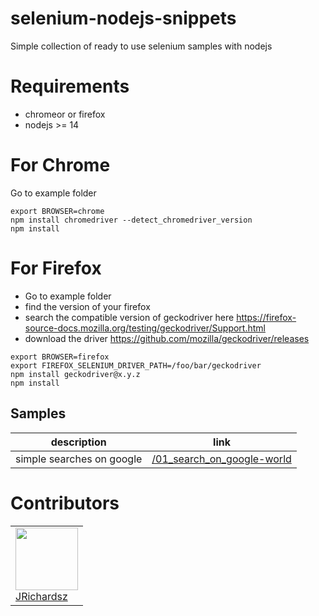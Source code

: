 # selenium-nodejs-snippets


Simple collection of ready to use selenium samples with nodejs

# Requirements

- chromeor or firefox
- nodejs >= 14

# For Chrome

Go to example folder

```
export BROWSER=chrome
npm install chromedriver --detect_chromedriver_version
npm install
```

# For Firefox

- Go to example folder
- find the version of your firefox
- search the compatible version of geckodriver here https://firefox-source-docs.mozilla.org/testing/geckodriver/Support.html
- download the driver https://github.com/mozilla/geckodriver/releases

```
export BROWSER=firefox
export FIREFOX_SELENIUM_DRIVER_PATH=/foo/bar/geckodriver
npm install geckodriver@x.y.z
npm install
```


## Samples

| description | link |
|--|--|
|simple searches on google | [/01_search_on_google-world](./01_search_on_google) |


# Contributors

<table>
  <tbody>
    <td>
      <img src="https://avatars0.githubusercontent.com/u/3322836?s=460&v=4" width="100px;"/>
      <br />
      <label><a href="http://jrichardsz.github.io/">JRichardsz</a></label>
      <br />
    </td>    
  </tbody>
</table>
